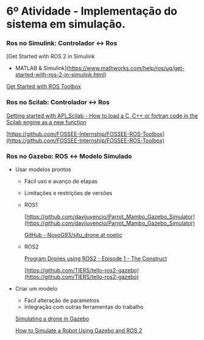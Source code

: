 # 6º Atividade - Implementação do sistema  em simulação.

### Ros no Simulink: Controlador ↔ Ros

[Get Started with ROS 2 in Simulink
- MATLAB & Simulink](https://www.mathworks.com/help/ros/ug/get-started-with-ros-2-in-simulink.html)

[Get Started with ROS Toolbox](https://www.mathworks.com/help/ros/getting-started-with-ros-toolbox.html?s_tid=CRUX_lftnav)

### Ros no Scilab: Controlador ↔ Ros

[Getting started with API_Scilab - How to load a C, C++ or fortran code in the Scilab engine as a new function](https://help.scilab.org/api_scilab_getting_started)

[https://github.com/FOSSEE-Internship/FOSSEE-ROS-Toolbox](https://github.com/FOSSEE-Internship/FOSSEE-ROS-Toolbox)

### Ros no Gazebo: ROS ↔ Modelo Simulado

[](https://ieeexplore.ieee.org/document/7392534)

- Usar modelos prontos
    - Fácil uso e avanço de etapas
    - Limitações e restrições de versões
    - ROS1
        
        [https://github.com/davijuvencio/Parrot_Mambo_Gazebo_Simulator](https://github.com/davijuvencio/Parrot_Mambo_Gazebo_Simulator)
        
        [GitHub - NovoG93/sjtu_drone at noetic](https://github.com/NovoG93/sjtu_drone/tree/noetic)
        
    - ROS2
        
        [Program Drones using ROS2 - Episode 1 - The Construct](https://www.theconstructsim.com/program-drones-using-ros2-e1/)
        
        [https://github.com/TIERS/tello-ros2-gazebo](https://github.com/TIERS/tello-ros2-gazebo)
        
- Criar um modelo
    - Fácil alteração de parametros
    - Integração com outras ferramentas do trabalho
    
    [Simulating a drone in Gazebo](https://deltastep.blogspot.com/2020/01/simulating-drone-in-gazebo.html)
    
    [How to Simulate a Robot Using Gazebo and ROS 2](https://automaticaddison.com/how-to-simulate-a-robot-using-gazebo-and-ros-2/)